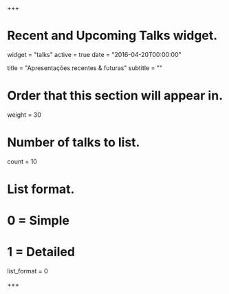 +++
# Recent and Upcoming Talks widget.
widget = "talks"
active = true
date = "2016-04-20T00:00:00"

title = "Apresentações recentes & futuras"
subtitle = ""

# Order that this section will appear in.
weight = 30

# Number of talks to list.
count = 10

# List format.
#   0 = Simple
#   1 = Detailed
list_format = 0

+++
